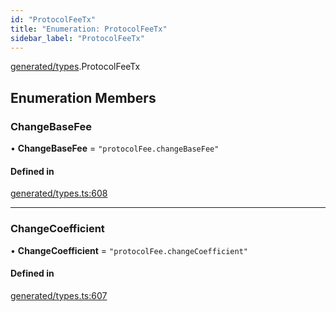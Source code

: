 ```yaml
---
id: "ProtocolFeeTx"
title: "Enumeration: ProtocolFeeTx"
sidebar_label: "ProtocolFeeTx"
---
```


[generated/types](../../../../modules/Generated/Types/Types.md).ProtocolFeeTx

## Enumeration Members

### ChangeBaseFee

• **ChangeBaseFee** = ``"protocolFee.changeBaseFee"``

#### Defined in

[generated/types.ts:608](https://github.com/PolymeshAssociation/polymesh-sdk/blob/07a4c5b0/src/generated/types.ts#L608)

___

### ChangeCoefficient

• **ChangeCoefficient** = ``"protocolFee.changeCoefficient"``

#### Defined in

[generated/types.ts:607](https://github.com/PolymeshAssociation/polymesh-sdk/blob/07a4c5b0/src/generated/types.ts#L607)
